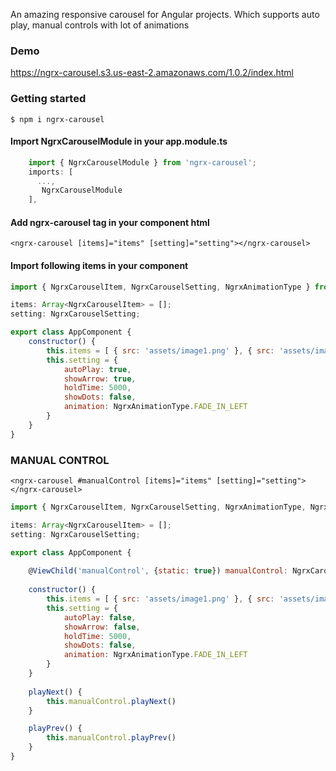 An amazing responsive carousel for Angular projects. Which supports auto play, manual controls with lot of animations

### Demo
https://ngrx-carousel.s3.us-east-2.amazonaws.com/1.0.2/index.html

### Getting started
`$ npm i ngrx-carousel`

#### Import NgrxCarouselModule in your app.module.ts
```javascript
    import { NgrxCarouselModule } from 'ngrx-carousel';
    imports: [
      ...,
       NgrxCarouselModule
    ],
```

#### Add ngrx-carousel tag in your component html
```
<ngrx-carousel [items]="items" [setting]="setting"></ngrx-carousel>
```

#### Import following items in your component
```javascript
import { NgrxCarouselItem, NgrxCarouselSetting, NgrxAnimationType } from 'ngrx-carousel';

items: Array<NgrxCarouselItem> = [];
setting: NgrxCarouselSetting;

export class AppComponent {
	constructor() {
		this.items = [ { src: 'assets/image1.png' }, { src: 'assets/image2.png' }, ... ]
		this.setting = {
    		autoPlay: true,
    		showArrow: true,
    		holdTime: 5000,
    		showDots: false,
    		animation: NgrxAnimationType.FADE_IN_LEFT
		}
	}
}
```

### MANUAL CONTROL
```
<ngrx-carousel #manualControl [items]="items" [setting]="setting"></ngrx-carousel> 
```
```javascript
import { NgrxCarouselItem, NgrxCarouselSetting, NgrxAnimationType, NgrxCarouselComponent  } from 'ngrx-carousel';

items: Array<NgrxCarouselItem> = [];
setting: NgrxCarouselSetting;

export class AppComponent {
	
	@ViewChild('manualControl', {static: true}) manualControl: NgrxCarouselComponent;
	
	constructor() {
		this.items = [ { src: 'assets/image1.png' }, { src: 'assets/image2.png' }, ... ]
		this.setting = {
    		autoPlay: false,
    		showArrow: false,
    		holdTime: 5000,
    		showDots: false,
    		animation: NgrxAnimationType.FADE_IN_LEFT
		}
	}
	
	playNext() {
		this.manualControl.playNext()
	}

	playPrev() {
		this.manualControl.playPrev()
	}
}
```
